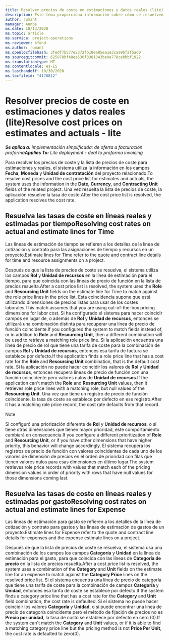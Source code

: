 ```yaml
---
title: Resolver precios de coste en estimaciones y datos reales (lite)
description: Este tema proporciona información sobre cómo se resuelven los precios de venta en estimaciones y reales.
author: rumant
manager: Annbe
ms.date: 10/13/2020
ms.topic: article
ms.service: project-operations
ms.reviewer: kfend
ms.author: rumant
ms.openlocfilehash: 3fedf7b577e2372fb10ea85ea1e3caa9bf2f5ad0
ms.sourcegitcommit: 625878bf48ea530f3381843be0e778cebbbf1922
ms.translationtype: HT
ms.contentlocale: es-ES
ms.lasthandoff: 10/30/2020
ms.locfileid: "4176812"
---
```

# <a name="resolve-cost-prices-on-estimates-and-actuals---lite"></a><span data-ttu-id="2acdd-103">Resolver precios de coste en estimaciones y datos reales (lite)</span><span class="sxs-lookup"><span data-stu-id="2acdd-103">Resolve cost prices on estimates and actuals - lite</span></span>

<span data-ttu-id="2acdd-104">_**Se aplica a:** implementación simplificada: de oferta a facturación proforma_</span><span class="sxs-lookup"><span data-stu-id="2acdd-104">_**Applies To:** Lite deployment - deal to proforma invoicing_</span></span>

<span data-ttu-id="2acdd-105">Para resolver los precios de coste y la lista de precios de coste para estimaciones y reales, el sistema utiliza la información en los campos **Fecha**, **Moneda** y **Unidad de contratación** del proyecto relacionado.</span><span class="sxs-lookup"><span data-stu-id="2acdd-105">To resolve cost prices and the cost price list for estimates and actuals, the system uses the information in the **Date**, **Currency**, and **Contracting Unit** fields of the related project.</span></span> <span data-ttu-id="2acdd-106">Una vez resuelta la lista de precios de coste, la aplicación resuelve la tasa de coste.</span><span class="sxs-lookup"><span data-stu-id="2acdd-106">After the cost price list is resolved, the application resolves the cost rate.</span></span>

## <a name="resolving-cost-rates-on-actual-and-estimate-lines-for-time"></a><span data-ttu-id="2acdd-107">Resuelva las tasas de coste en líneas reales y estimadas por tiempo</span><span class="sxs-lookup"><span data-stu-id="2acdd-107">Resolving cost rates on actual and estimate lines for Time</span></span>

<span data-ttu-id="2acdd-108">Las líneas de estimación de tiempo se refieren a los detalles de la línea de cotización y contrato para las asignaciones de tiempo y recursos en un proyecto.</span><span class="sxs-lookup"><span data-stu-id="2acdd-108">Estimate lines for Time refer to the quote and contract line details for time and resource assignments on a project.</span></span>

<span data-ttu-id="2acdd-109">Después de que la lista de precios de coste se resuelva, el sistema utiliza los campos **Rol** y **Unidad de recursos** en la línea de estimación para el tiempo, para que coincida con las líneas de precio de función en la lista de precios resuelta.</span><span class="sxs-lookup"><span data-stu-id="2acdd-109">After a cost price list is resolved, the system uses the **Role** and **Resourcing Unit** fields on the estimate line for Time to match against the role price lines in the price list.</span></span> <span data-ttu-id="2acdd-110">Esta coincidencia supone que está utilizando dimensiones de precios listas para usar de los costes laborales.</span><span class="sxs-lookup"><span data-stu-id="2acdd-110">This match assumes that you are using out-of-the-box pricing dimensions for labor cost.</span></span> <span data-ttu-id="2acdd-111">Si ha configurado el sistema para hacer coincidir campos en lugar de, o además de **Rol** y **Unidad de recursos**, entonces se utilizará una combinación distinta para recuperar una línea de precio de función coincidente.</span><span class="sxs-lookup"><span data-stu-id="2acdd-111">If you configured the system to match fields instead of, or in addition to **Role** and **Resourcing Unit**, then a different combination will be used to retrieve a matching role price line.</span></span> <span data-ttu-id="2acdd-112">Si la aplicación encuentra una línea de precio de rol que tiene una tarifa de coste para la combinación de campos **Rol** y **Unidad de recursos**, entonces esa tarifa de factura se establece por defecto.</span><span class="sxs-lookup"><span data-stu-id="2acdd-112">If the application finds a role price line that has a cost rate for the **Role** and **Resourcing Unit** combination, that is the default cost rate.</span></span> <span data-ttu-id="2acdd-113">Si la aplicación no puede hacer coincidir los valores de **Rol** y **Unidad de recursos**, entonces recupera líneas de precio de función con una función coincidente pero valores nulos de **Unidad de recursos**.</span><span class="sxs-lookup"><span data-stu-id="2acdd-113">If the application can't match the **Role** and **Resourcing Unit** values, then it retrieves role price lines with a matching role, but null values of the **Resourcing Unit**.</span></span> <span data-ttu-id="2acdd-114">Una vez que tiene un registro de precio de función coincidente, la tasa de coste se establece por defecto en ese registro.</span><span class="sxs-lookup"><span data-stu-id="2acdd-114">After it has a matching role price record, the cost rate defaults from that record.</span></span> 

> [!NOTE]
> <span data-ttu-id="2acdd-115">Si configuró una priorización diferente de **Rol** y **Unidad de recursos**, o si tiene otras dimensiones que tienen mayor prioridad, este comportamiento cambiará en consecuencia.</span><span class="sxs-lookup"><span data-stu-id="2acdd-115">If you configure a different prioritization of **Role** and **Resourcing Unit**, or if you have other dimensions that have higher priority, this behavior will change accordingly.</span></span> <span data-ttu-id="2acdd-116">El sistema recupera los registros de precio de función con valores coincidentes de cada uno de los valores de dimensión de precios en el orden de prioridad con filas que tienen valores nulos para esas dimensiones en último lugar.</span><span class="sxs-lookup"><span data-stu-id="2acdd-116">The system retrieves role price records with values that match each of the pricing dimension values in order of priority with rows that have null values for those dimensions coming last.</span></span>

## <a name="resolving-cost-rates-on-actual-and-estimate-lines-for-expense"></a><span data-ttu-id="2acdd-117">Resuelva las tasas de coste en líneas reales y estimadas por gasto</span><span class="sxs-lookup"><span data-stu-id="2acdd-117">Resolving cost rates on actual and estimate lines for Expense</span></span>

<span data-ttu-id="2acdd-118">Las líneas de estimación para gasto se refieren a los detalles de la línea de cotización y contrato para gastos y las líneas de estimación de gastos de un proyecto.</span><span class="sxs-lookup"><span data-stu-id="2acdd-118">Estimate lines for Expense refer to the quote and contract line details for expenses and the expense estimate lines on a project.</span></span>

<span data-ttu-id="2acdd-119">Después de que la lista de precios de coste se resuelva, el sistema usa una combinación de los campos los campos **Categoría** y **Unidad** en la línea de estimación para el gasto, para que coincida con las líneas de **Categoría de precio** en la lista de precios resuelta.</span><span class="sxs-lookup"><span data-stu-id="2acdd-119">After a cost price list is resolved, the system uses a combination of the **Category** and **Unit** fields on the estimate line for an expense to match against the **Category Price** lines on the resolved price list.</span></span> <span data-ttu-id="2acdd-120">Si el sistema encuentra una línea de precio de categoría que tiene una tarifa de coste para la combinación de campos **Categoría** y **Unidad**, entonces esa tarifa de coste se establece por defecto.</span><span class="sxs-lookup"><span data-stu-id="2acdd-120">If the system finds a category price line that has a cost rate for the **Category** and **Unit** field combination, the cost rate is defaulted.</span></span> <span data-ttu-id="2acdd-121">Si el sistema no puede hacer coincidir los valores **Categoría** y **Unidad**, o si puede encontrar una línea de precio de categoría coincidente pero el método de fijación de precios no es **Precio por unidad**, la tasa de costo se establece por defecto en cero (0).</span><span class="sxs-lookup"><span data-stu-id="2acdd-121">If the system can't match the **Category** and **Unit** values, or if it is able to find a matching category price line but the pricing method is not **Price Per Unit**, the cost rate is defaulted to zero(0).</span></span>

